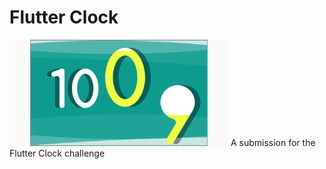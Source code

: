 # Flutter Clock

<img src='Resources/Main.png' width='350'>
A submission for the Flutter Clock challenge

